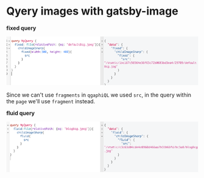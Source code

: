 # Qyery images with gatsby-image

**fixed query**

![fixed-query](./fixed-query.png)

Since we can't use `fragments` in `qgaphiQL` we used `src`, in the query within the `page` we'll use `fragment` instead. 

**fluid query**

![fluid-query](./fluid-query.png)


